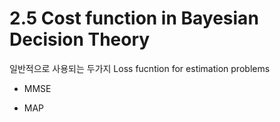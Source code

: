 # 2.5 Cost function in Bayesian Decision Theory 

일반적으로 사용되는 두가지 Loss fucntion for estimation problems 

- MMSE

- MAP 